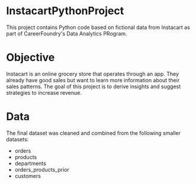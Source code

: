 # InstacartPythonProject

This project contains Python code based on fictional data from Instacart as part of CareerFoundry's Data Analytics PRogram. 

# Objective

Instacart is an online grocery store that operates through an app. They already have good sales but want to learn more information about their sales patterns. The goal of this project is to derive insights and suggest strategies to increase revenue.

# Data

The final dataset was cleaned and combined from the following smaller datasets:
- orders
- products
- departments
- orders_products_prior
- customers
